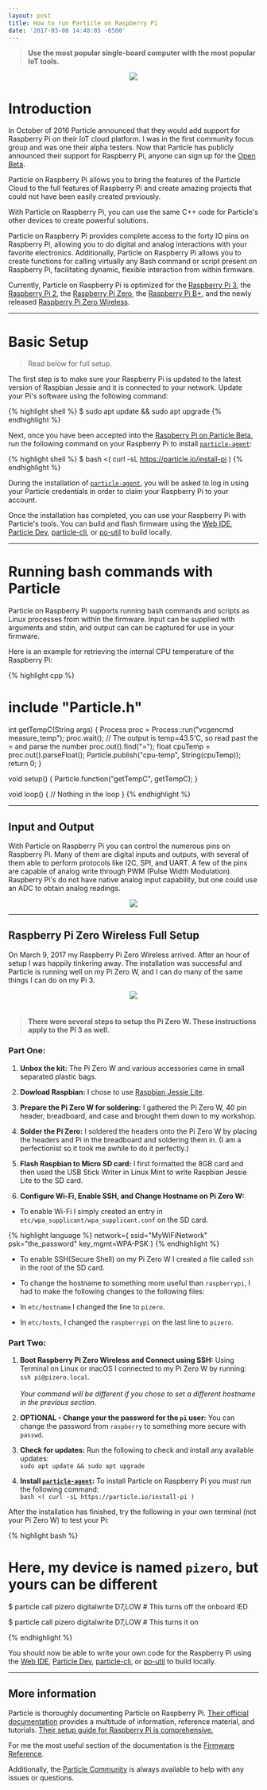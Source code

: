 ```yaml
---
layout: post
title: How to run Particle on Raspberry Pi
date: '2017-03-08 14:40:05 -0500'
---
```


> **Use the most popular single-board computer with the most popular IoT tools.**

<center>
  <img src="/images/Particle-Pi.png">
</center>

# Introduction

In October of 2016 Particle announced that they would add support for Raspberry Pi on their IoT cloud platform. I was in the first community focus group and was one their alpha testers. Now that Particle has publicly announced their support for Raspberry Pi, anyone can sign up for the [Open Beta](https://www.particle.io/products/development-tools/raspberry-pi-on-particle).

Particle on Raspberry Pi allows you to bring the features of the Particle Cloud to the full features of Raspberry Pi and create amazing projects that could not have been easily created previously.

With Particle on Raspberry Pi, you can use the same C++ code for Particle's other devices to create powerful solutions.

Particle on Raspberry Pi provides complete access to the forty IO pins on Raspberry Pi, allowing you to do digital and analog interactions with your favorite electronics. Additionally, Particle on Raspberry Pi allows you to create functions for calling virtually any Bash command or script present on Raspberry Pi, facilitating dynamic, flexible interaction from within firmware.

Currently, Particle on Raspberry Pi is optimized for the [Raspberry Pi 3](https://www.raspberrypi.org/products/raspberry-pi-3-model-b/), the [Raspberry Pi 2](https://www.raspberrypi.org/products/raspberry-pi-2-model-b/), the [Raspberry Pi Zero](https://www.raspberrypi.org/products/pi-zero/), the [Raspberry Pi B+](https://www.raspberrypi.org/products/model-b-plus/), and the newly released [Raspberry Pi Zero Wireless](https://www.raspberrypi.org/products/pi-zero-wireless/).

--------------------------------------------------------------------------------

# Basic Setup
> Read below for full setup.

The first step is to make sure your Raspberry Pi is updated to the latest version of Raspbian Jessie and it is connected to your network. Update your Pi's software using the following command:

{% highlight shell %} $ sudo apt update && sudo apt upgrade {% endhighlight %}

Next, once you have been accepted into the [Raspberry Pi on Particle Beta](https://www.particle.io/products/development-tools/raspberry-pi-on-particle), run the following command on your Raspberry Pi to install [`particle-agent`](https://github.com/spark/particle-agent):

{% highlight shell %} $ bash <( curl -sL https://particle.io/install-pi ) {% endhighlight %}

During the installation of [`particle-agent`](https://github.com/spark/particle-agent), you will be asked to log in using your Particle credentials in order to claim your Raspberry Pi to your account.

Once the installation has completed, you can use your Raspberry Pi with Particle's tools. You can build and flash firmware using the [Web IDE](https://build.particle.io), [Particle Dev](https://www.particle.io/products/development-tools/particle-desktop-ide), [particle-cli](https://www.particle.io/products/development-tools/particle-command-line-interface), or [po-util](https://nrobinson2000.github.io/po-util/) to build locally.

--------------------------------------------------------------------------------

# Running bash commands with Particle

Particle on Raspberry Pi supports running bash commands and scripts as Linux processes from within the firmware. Input can be supplied with arguments and stdin, and output can can be captured for use in your firmware.

Here is an example for retrieving the internal CPU temperature of the Raspberry Pi:

{% highlight cpp %}

# include "Particle.h"

int getTempC(String args)
{
  Process proc = Process::run("vcgencmd measure_temp");
  proc.wait(); // The output is temp=43.5'C, so read past the = and parse the number
  proc.out().find("=");
  float cpuTemp = proc.out().parseFloat();
  Particle.publish("cpu-temp", String(cpuTemp));
  return 0;
}

void setup()
{
  Particle.function("getTempC", getTempC);
}

void loop()
{
  // Nothing in the loop
} {% endhighlight %}

--------------------------------------------------------------------------------

## Input and Output

With Particle on Raspberry Pi you can control the numerous pins on Raspberry Pi. Many of them are digital inputs and outputs, with several of them able to perform protocols like I2C, SPI, and UART. A few of the pins are capable of analog write through PWM (Pulse Width Modulation). Raspberry Pi's do not have native analog input capability, but one could use an ADC to obtain analog readings.

<center>
  <img src="/images/pi-pinout.png">
</center>

--------------------------------------------------------------------------------

## Raspberry Pi Zero Wireless Full Setup

On March 9, 2017 my Raspberry Pi Zero Wireless arrived. After an hour of setup I was happily tinkering away. The installation was successful and Particle is running well on my Pi Zero W, and I can do many of the same things I can do on my Pi 3.

<center>
  <img src="/images/pizerow.jpg">
</center>

<br>

> #### There were several steps to setup the Pi Zero W.  These instructions apply to the Pi 3 as well.

### Part One:

1. **Unbox the kit:** The Pi Zero W and various accessories came in small separated plastic bags.

2. **Dowload Raspbian:** I chose to use [Raspbian Jessie Lite](https://www.raspberrypi.org/downloads/raspbian/).

3. **Prepare the Pi Zero W for soldering:** I gathered the Pi Zero W, 40 pin header, breadboard, and case and brought them down to my workshop.

4. **Solder the Pi Zero:** I soldered the headers onto the Pi Zero W by placing the headers and Pi in the breadboard and soldering them in. (I am a perfectionist so it took me awhile to do it perfectly.)

5. **Flash Raspbian to Micro SD card:** I first formatted the 8GB card and then used the USB Stick Writer in Linux Mint to write Raspbian Jessie Lite to the SD card.

6. **Configure Wi-Fi, Enable SSH, and Change Hostname on Pi Zero W:**

* To enable Wi-Fi I simply created an entry in `etc/wpa_supplicant/wpa_supplicant.conf` on the SD card.</li>

{% highlight language %}
network={
    ssid="MyWiFiNetwork"
    psk="the_password"
    key_mgmt=WPA-PSK
}
{% endhighlight %}

* To enable SSH(Secure Shell) on my Pi Zero W I created a file called `ssh` in the root of the SD card.

* To change the hostname to something more useful than `raspberrypi`, I had to make the following changes to the following files:

* In `etc/hostname` I changed the line to `pizero`.

* In `etc/hosts`, I changed the `raspberrypi` on the last line to `pizero`.

### Part Two:

1. **Boot Raspberry Pi Zero Wireless and Connect using SSH:** Using Terminal on Linux or macOS I connected to my Pi Zero W by running: `ssh pi@pizero.local`.<br><br> *Your command will be different if you chose to set a different hostname in the previous section.*

2. **OPTIONAL - Change your the password for the `pi` user:** You can change the password from `raspberry` to something more secure with `passwd`.

3. **Check for updates:** Run the following to check and install any available updates:<br>`sudo apt update && sudo apt upgrade`

4. **Install [`particle-agent`](https://github.com/spark/particle-agent):** To install Particle on Raspberry Pi you must run the following command:<br>`bash <( curl -sL https://particle.io/install-pi )`

After the installation has finished, try the following in your own terminal (not your Pi Zero W) to test your Pi:

{% highlight bash %}
# Here, my device is named `pizero`, but yours can be different

$ particle call pizero digitalwrite D7,LOW # This turns off the onboard lED

$ particle call pizero digitalwrite D7,LOW # This turns it on

{% endhighlight %}

You should now be able to write your own code for the Raspberry Pi using the [Web IDE](https://build.particle.io), [Particle Dev](https://www.particle.io/products/development-tools/particle-desktop-ide), [particle-cli](https://www.particle.io/products/development-tools/particle-command-line-interface), or [po-util](https://nrobinson2000.github.io/po-util/) to build locally.




--------------------------------------------------------------------------------

## More information

Particle is thoroughly documenting Particle on Raspberry Pi. [Their official documentation](https://docs.particle.io/guide/getting-started/intro/raspberry-pi/) provides a multitude of information, reference material, and tutorials. [Their setup guide for Raspberry Pi is comprehensive.](https://docs.particle.io/guide/getting-started/start/raspberry-pi/)

For me the most useful section of the documentation is the [Firmware Reference](https://docs.particle.io/reference/firmware/raspberry-pi/).

Additionally, the [Particle Community](https://community.particle.io) is always available to help with any issues or questions.
